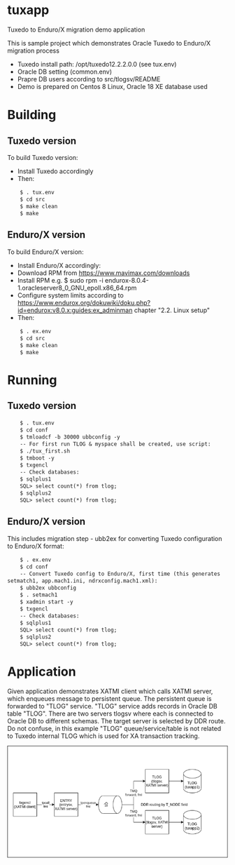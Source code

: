# tuxapp
Tuxedo to Enduro/X migration demo application


This is sample project which demonstrates Oracle Tuxedo to Enduro/X migration process

* Tuxedo install path: /opt/tuxedo12.2.2.0.0 (see tux.env)
* Oracle DB setting (common.env)
* Prapre DB users according to src/tlogsv/README
* Demo is prepared on Centos 8 Linux, Oracle 18 XE database used

# Building

## Tuxedo version

To build Tuxedo version:

* Install Tuxedo accordingly
* Then:

```
    $ . tux.env
    $ cd src
    $ make clean
    $ make
```

## Enduro/X version

To build Enduro/X version:
* Install Enduro/X accordingly:
*   Download RPM from https://www.mavimax.com/downloads 
*   Install RPM e.g. $ sudo rpm -i endurox-8.0.4-1.oracleserver8_0_GNU_epoll.x86_64.rpm
*   Configure system limits according to https://www.endurox.org/dokuwiki/doku.php?id=endurox:v8.0.x:guides:ex_adminman chapter "2.2. Linux setup"
* Then:

```
    $ . ex.env
    $ cd src
    $ make clean
    $ make
```

# Running 

## Tuxedo version

```
    $ . tux.env
    $ cd conf
    $ tmloadcf -b 30000 ubbconfig -y
    -- For first run TLOG & myspace shall be created, use script:
    $ ./tux_first.sh
    $ tmboot -y
    $ txgencl
    -- Check databases:
    $ sqlplus1
    SQL> select count(*) from tlog;
    $ sqlplus2
    SQL> select count(*) from tlog;
```

## Enduro/X version

This includes migration step - ubb2ex for converting Tuxedo configuration to Enduro/X format:

```
    $ . ex.env
    $ cd conf
    -- Convert Tuxedo config to Enduro/X, first time (this generates setmatch1, app.mach1.ini, ndrxconfig.mach1.xml):
    $ ubb2ex ubbconfig
    $ . setmach1
    $ xadmin start -y
    $ txgencl
    -- Check databases:
    $ sqlplus1
    SQL> select count(*) from tlog;
    $ sqlplus2
    SQL> select count(*) from tlog;
```

# Application

Given application demonstrates XATMI client which calls XATMI server, which enqueues message to persistent queue. The persistent queue is forwarded to "TLOG" service. "TLOG" service adds records in Oracle DB table "TLOG". There are two servers tlogsv where each is connected to Oracle DB to different schemas. The target server is selected by DDR route. Do not confuse, in this example "TLOG" queue/service/table is not related to Tuxedo internal TLOG which is used for XA transaction tracking. 

![Application diagram](doc/program.drawio.png?raw=true "Application diagram")

